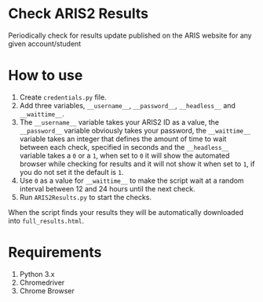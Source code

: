 # Check ARIS2 Results
Periodically check for results update published on the ARIS website for any given account/student


# How to use

1. Create `credentials.py` file.
2. Add three variables, `__username__`, `__password__`, `__headless__` and `__waittime__`.
3. The `__username__` variable takes your ARIS2 ID as a value, the `__password__` variable obviously takes your password, the `__waittime__` variable takes an integer that defines the amount of time to wait between each check, specified in seconds and the `__headless__` variable takes a `0` or a `1`, when set to `0` it will show the automated browser while checking for results and it will not show it when set to `1`, if you do not set it the default is `1`.
4. Use `0` as a value for `__waittime__` to make the script wait at a random interval between 12 and 24 hours until the next check.
5. Run `ARIS2Results.py` to start the checks.

When the script finds your results they will be automatically downloaded into `full_results.html`.

# Requirements

1. Python 3.x
2. Chromedriver
3. Chrome Browser
